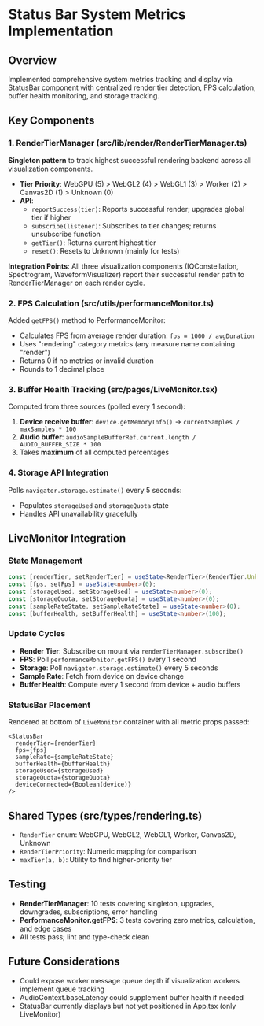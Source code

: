 # Status Bar System Metrics Implementation

## Overview
Implemented comprehensive system metrics tracking and display via StatusBar component with centralized render tier detection, FPS calculation, buffer health monitoring, and storage tracking.

## Key Components

### 1. RenderTierManager (src/lib/render/RenderTierManager.ts)
**Singleton pattern** to track highest successful rendering backend across all visualization components.

- **Tier Priority**: WebGPU (5) > WebGL2 (4) > WebGL1 (3) > Worker (2) > Canvas2D (1) > Unknown (0)
- **API**:
  - `reportSuccess(tier)`: Reports successful render; upgrades global tier if higher
  - `subscribe(listener)`: Subscribes to tier changes; returns unsubscribe function
  - `getTier()`: Returns current highest tier
  - `reset()`: Resets to Unknown (mainly for tests)

**Integration Points**: All three visualization components (IQConstellation, Spectrogram, WaveformVisualizer) report their successful render path to RenderTierManager on each render cycle.

### 2. FPS Calculation (src/utils/performanceMonitor.ts)
Added `getFPS()` method to PerformanceMonitor:
- Calculates FPS from average render duration: `fps = 1000 / avgDuration`
- Uses "rendering" category metrics (any measure name containing "render")
- Returns 0 if no metrics or invalid duration
- Rounds to 1 decimal place

### 3. Buffer Health Tracking (src/pages/LiveMonitor.tsx)
Computed from three sources (polled every 1 second):
1. **Device receive buffer**: `device.getMemoryInfo()` → `currentSamples / maxSamples * 100`
2. **Audio buffer**: `audioSampleBufferRef.current.length / AUDIO_BUFFER_SIZE * 100`
3. Takes **maximum** of all computed percentages

### 4. Storage API Integration
Polls `navigator.storage.estimate()` every 5 seconds:
- Populates `storageUsed` and `storageQuota` state
- Handles API unavailability gracefully

## LiveMonitor Integration

### State Management
```typescript
const [renderTier, setRenderTier] = useState<RenderTier>(RenderTier.Unknown);
const [fps, setFps] = useState<number>(0);
const [storageUsed, setStorageUsed] = useState<number>(0);
const [storageQuota, setStorageQuota] = useState<number>(0);
const [sampleRateState, setSampleRateState] = useState<number>(0);
const [bufferHealth, setBufferHealth] = useState<number>(100);
```

### Update Cycles
- **Render Tier**: Subscribe on mount via `renderTierManager.subscribe()`
- **FPS**: Poll `performanceMonitor.getFPS()` every 1 second
- **Storage**: Poll `navigator.storage.estimate()` every 5 seconds
- **Sample Rate**: Fetch from device on device change
- **Buffer Health**: Compute every 1 second from device + audio buffers

### StatusBar Placement
Rendered at bottom of `LiveMonitor` container with all metric props passed:
```tsx
<StatusBar
  renderTier={renderTier}
  fps={fps}
  sampleRate={sampleRateState}
  bufferHealth={bufferHealth}
  storageUsed={storageUsed}
  storageQuota={storageQuota}
  deviceConnected={Boolean(device)}
/>
```

## Shared Types (src/types/rendering.ts)
- `RenderTier` enum: WebGPU, WebGL2, WebGL1, Worker, Canvas2D, Unknown
- `RenderTierPriority`: Numeric mapping for comparison
- `maxTier(a, b)`: Utility to find higher-priority tier

## Testing
- **RenderTierManager**: 10 tests covering singleton, upgrades, downgrades, subscriptions, error handling
- **PerformanceMonitor.getFPS**: 3 tests covering zero metrics, calculation, and edge cases
- All tests pass; lint and type-check clean

## Future Considerations
- Could expose worker message queue depth if visualization workers implement queue tracking
- AudioContext.baseLatency could supplement buffer health if needed
- StatusBar currently displays but not yet positioned in App.tsx (only LiveMonitor)
